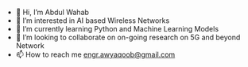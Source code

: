 - 👋 Hi, I’m Abdul Wahab
- 👀 I’m interested in AI based Wireless Networks 
- 🌱 I’m currently learning Python and Machine Learning Models 
- 💞️ I’m looking to collaborate on on-going research on 5G and beyond Network 
- 📫 How to reach me engr.awyaqoob@gmail.com

<!---
awyaqoob/awyaqoob is a ✨ special ✨ repository because its `README.md` (this file) appears on your GitHub profile.
You can click the Preview link to take a look at your changes.
--->

